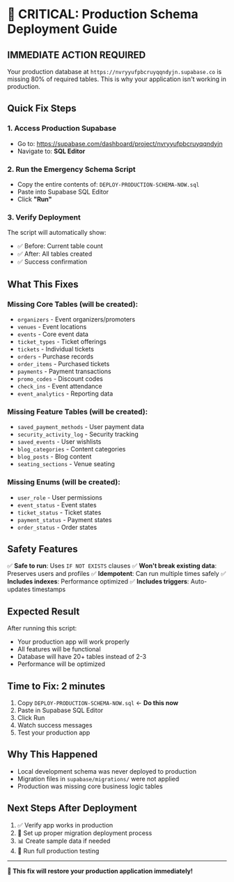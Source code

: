 # 🚨 CRITICAL: Production Schema Deployment Guide

## IMMEDIATE ACTION REQUIRED

Your production database at `https://nvryyufpbcruyqqndyjn.supabase.co` is missing 80% of required tables. This is why your application isn't working in production.

## Quick Fix Steps

### 1. Access Production Supabase
- Go to: https://supabase.com/dashboard/project/nvryyufpbcruyqqndyjn
- Navigate to: **SQL Editor**

### 2. Run the Emergency Schema Script
- Copy the entire contents of: `DEPLOY-PRODUCTION-SCHEMA-NOW.sql`
- Paste into Supabase SQL Editor
- Click **"Run"**

### 3. Verify Deployment
The script will automatically show:
- ✅ Before: Current table count
- ✅ After: All tables created
- ✅ Success confirmation

## What This Fixes

### Missing Core Tables (will be created):
- `organizers` - Event organizers/promoters
- `venues` - Event locations
- `events` - Core event data
- `ticket_types` - Ticket offerings
- `tickets` - Individual tickets
- `orders` - Purchase records
- `order_items` - Purchased tickets
- `payments` - Payment transactions
- `promo_codes` - Discount codes
- `check_ins` - Event attendance
- `event_analytics` - Reporting data

### Missing Feature Tables (will be created):
- `saved_payment_methods` - User payment data
- `security_activity_log` - Security tracking
- `saved_events` - User wishlists
- `blog_categories` - Content categories
- `blog_posts` - Blog content
- `seating_sections` - Venue seating

### Missing Enums (will be created):
- `user_role` - User permissions
- `event_status` - Event states
- `ticket_status` - Ticket states
- `payment_status` - Payment states
- `order_status` - Order states

## Safety Features

✅ **Safe to run**: Uses `IF NOT EXISTS` clauses
✅ **Won't break existing data**: Preserves users and profiles
✅ **Idempotent**: Can run multiple times safely
✅ **Includes indexes**: Performance optimized
✅ **Includes triggers**: Auto-updates timestamps

## Expected Result

After running this script:
- Your production app will work properly
- All features will be functional
- Database will have 20+ tables instead of 2-3
- Performance will be optimized

## Time to Fix: 2 minutes

1. Copy `DEPLOY-PRODUCTION-SCHEMA-NOW.sql` ← **Do this now**
2. Paste in Supabase SQL Editor 
3. Click Run
4. Watch success messages
5. Test your production app

## Why This Happened

- Local development schema was never deployed to production
- Migration files in `supabase/migrations/` were not applied
- Production was missing core business logic tables

## Next Steps After Deployment

1. ✅ Verify app works in production
2. 🔄 Set up proper migration deployment process
3. 📊 Create sample data if needed
4. 🧪 Run full production testing

---

**🚀 This fix will restore your production application immediately!** 